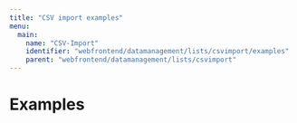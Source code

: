 ```yaml
---
title: "CSV import examples"
menu:
  main:
    name: "CSV-Import"
    identifier: "webfrontend/datamanagement/lists/csvimport/examples"
    parent: "webfrontend/datamanagement/lists/csvimport"
---
```

# Examples


### 
